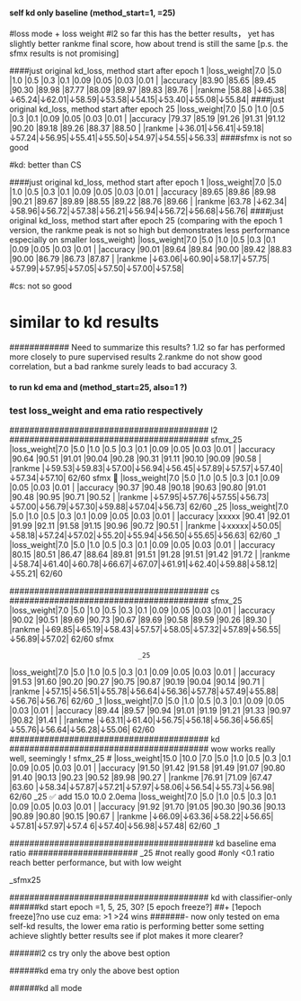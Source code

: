#### self kd only baseline (method_start=1, =25)
#loss mode + loss weight
#l2 so far this has the better results， yet has slightly better rankme final score, how about trend is still the same [p.s. the sfmx results is not promising]

####just original kd_loss, method start after epoch 1
|loss_weight|7.0   |5.0   |1.0   |0.5   |0.3   |0.1   |0.09  |0.05  |0.03  |0.01  |
|accuracy   |83.90 |85.65 |89.45 |90.30 |89.98 |87.77 |88.09 |89.97 |89.83 |89.76 |
|rankme     |58.88 |↓65.38|↓65.24|↓62.01|↓58.59|↓53.58|↓54.15|↓53.40|↓55.08|↓55.84|
####just original kd_loss, method start after epoch 25
|loss_weight|7.0   |5.0   |1.0   |0.5   |0.3   |0.1   |0.09  |0.05  |0.03  |0.01  |
|accuracy   |79.37 |85.19 |91.26 |91.31 |91.12 |90.20 |89.18 |89.26 |88.37 |88.50 |
|rankme     |↓36.01|↓56.41|↓59.18|↓57.24|↓56.95|↓55.41|↓55.50|↓54.97|↓54.55|↓56.33|
####sfmx is not so good

#kd: better than CS

####just original kd_loss, method start after epoch 1
|loss_weight|7.0   |5.0   |1.0   |0.5   |0.3   |0.1   |0.09  |0.05  |0.03  |0.01  |
|accuracy   |89.65 |89.86 |89.98 |90.21 |89.67 |89.89 |88.55 |89.22 |88.76 |89.66 |
|rankme     |63.78 |↓62.34|↓58.96|↓56.72|↓57.38|↓56.21|↓56.94|↓56.72|↓56.68|↓56.76|
####just original kd_loss, method start after epoch 25 (comparing with the epoch 1 version, the rankme peak is not so high but demonstrates less performance especially on smaller loss_weight)
|loss_weight|7.0   |5.0   |1.0   |0.5   |0.3   |0.1   |0.09  |0.05  |0.03  |0.01  |
|accuracy   |90.01 |89.64 |89.84 |90.00 |89.42 |88.83 |90.00 |86.79 |86.73 |87.87 |
|rankme     |↓63.06|↓60.90|↓58.17|↓57.75|↓57.99|↓57.95|↓57.05|↓57.50|↓57.00|↓57.58|

#cs: not so good
# similar to kd results
############ Need to summarize this results?
1.l2 so far has performed more closely to pure supervised results
2.rankme do not show good correlation, but a bad rankme surely leads to bad accuracy
3.

#### to run kd ema and (method_start=25, also=1 ?)
### test loss_weight and ema ratio respectively
######################################## l2 ######################################## 
sfmx_25
|loss_weight|7.0   |5.0   |1.0   |0.5   |0.3   |0.1   |0.09  |0.05  |0.03  |0.01  |
|accuracy   |90.64 |90.51 |91.01 |90.04 |90.28 |90.31 |91.11 |90.10 |90.09 |90.58 |
|rankme     |↓59.53|↓59.83|↓57.00|↓56.94|↓56.45|↓57.89|↓57.57|↓57.40|↓57.34|↓57.10| 62/60
                                    sfmx 🛫
|loss_weight|7.0   |5.0   |1.0   |0.5   |0.3   |0.1   |0.09  |0.05  |0.03  |0.01  |
|accuracy   |90.37 |90.48 |90.18 |90.63 |90.80 |91.01 |90.48 |90.95 |90.71 |90.52 |
|rankme     |↓57.95|↓57.76|↓57.55|↓56.73|↓57.00|↓56.79|↓57.30|↓59.88|↓57.04|↓56.73| 62/60
                                    _25
|loss_weight|7.0   |5.0   |1.0   |0.5   |0.3   |0.1   |0.09  |0.05  |0.03  |0.01  |
|accuracy   |xxxxx |90.41 |92.01 |91.99 |92.11 |91.58 |91.15 |90.96 |90.72 |90.51 |
|rankme     |↓xxxxx|↓50.05|↓58.18|↓57.24|↓57.02|↓55.20|↓55.94|↓56.50|↓55.65|↓56.63| 62/60
                                    _1
|loss_weight|7.0   |5.0   |1.0   |0.5   |0.3   |0.1   |0.09  |0.05  |0.03  |0.01  |
|accuracy   |80.15 |80.51 |86.47 |88.64 |89.81 |91.51 |91.28 |91.51 |91.42 |91.72 |
|rankme     |↓58.74|↓61.40|↓60.78|↓66.67|↓67.07|↓61.91|↓62.40|↓59.88|↓58.12|↓55.21| 62/60

######################################## cs ######################################## 
                                    sfmx_25
|loss_weight|7.0   |5.0   |1.0   |0.5   |0.3   |0.1   |0.09  |0.05  |0.03  |0.01  |
|accuracy   |90.02 |90.51 |89.69 |90.73 |90.67 |89.69 |90.58 |89.59 |90.26 |89.30 |
|rankme     |↓69.85|↓65.19|↓58.43|↓57.57|↓58.05|↓57.32|↓57.89|↓56.55|↓56.89|↓57.02| 62/60
sfmx

                                    _25
|loss_weight|7.0   |5.0   |1.0   |0.5   |0.3   |0.1   |0.09  |0.05  |0.03  |0.01  |
|accuracy   |91.53 |91.60 |90.20 |90.27 |90.75 |90.87 |90.19 |90.04 |90.14 |90.71 |
|rankme     |↓57.15|↓56.51|↓55.78|↓56.64|↓56.36|↓57.78|↓57.49|↓55.88|↓56.76|↓56.76| 62/60
                                    _1
|loss_weight|7.0   |5.0   |1.0   |0.5   |0.3   |0.1   |0.09  |0.05  |0.03  |0.01  |
|accuracy   |89.44 |89.57 |90.94 |91.01 |91.19 |91.21 |91.33 |90.97 |90.82 |91.41 |
|rankme     |↓63.11|↓61.40|↓56.75|↓56.18|↓56.36|↓56.65|↓55.76|↓56.64|↓56.28|↓55.06| 62/60
########################################  kd ########################################  wow works really well, seemingly !
                                    sfmx_25 # 
|loss_weight|15.0  |10.0  |7.0   |5.0   |1.0   |0.5   |0.3   |0.1   |0.09  |0.05  |0.03  |0.01  |
|accuracy   |91.50 |91.42 |91.58 |91.49 |91.07 |90.80 |91.40 |90.13 |90.23 |90.52 |89.98 |90.27 |
|rankme     |76.91 |71.09 |67.47 |63.60 |↓58.34|↓57.87|↓57.21|↓57.97|↓58.06|↓56.54|↓55.73|↓56.98| 62/60
                                    _25 ✅ add 15.0 10.0 2.0ema 
|loss_weight|7.0   |5.0   |1.0   |0.5   |0.3   |0.1   |0.09  |0.05  |0.03  |0.01  |
|accuracy   |91.92 |91.70 |91.05 |90.30 |90.36 |90.13 |90.89 |90.80 |90.15 |90.67 |
|rankme     |↓66.09|↓63.36|↓58.22|↓56.65|↓57.81|↓57.97|↓57.4 6|↓57.40|↓56.98|↓57.48| 62/60
_1

######################################### kd baseline ema ratio ######################
_25
#not really good
#only <0.1 ratio reach better performance, but with low weight

_sfmx25



######################################## kd with classifier-only
######kd start epoch =1, 5, 25, 30? [5 epoch freeze?]
##+ [1epoch freeze]?no use cuz ema: >1 >24 wins
#######- now only tested on ema self-kd results, the lower ema ratio is performing better 
some setting achieve slightly better results
see if plot makes it more clearer?

######l2 cs try only the above best option

######kd ema try only the above best option
<!-- ############### MASK THEN ############### -->
######kd all mode